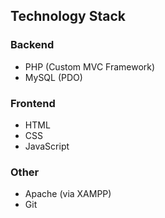 ## Technology Stack

### Backend
-   PHP (Custom MVC Framework)
-   MySQL (PDO)

### Frontend
-   HTML
-   CSS
-   JavaScript

### Other
-   Apache (via XAMPP)
-   Git

